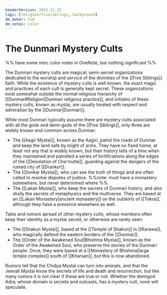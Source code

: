 ```yaml
---
headerVersion: 2023.11.25
tags: [religion/fivesiblings, background]
dm_owner: tim
dm_notes: color
---
```

# The Dunmari Mystery Cults

%% have some misc color notes in OneNote, but nothing significant %%

The Dunmari mystery cults are magical, semi-secret organizations dedicated to the worship and service of the divinities of the [[Five Siblings]] faith. While the existence of mystery cults is well known, the exact magic and practices of each cult is generally kept secret. These organizations exist somewhat outside the normal religious hierarchy of [[Dunmar#Religion|Dunmari religious practice]], and initiates of these mystery cults, known as mystai, are usually treated with respect and admiration by the [[Dunmar|Dunmari]]. 

While most Dunmari typically assume there are mystery cults associated with all the gods and demi-gods of the [[Five Siblings]], only three are widely known and common across Dunmar:
- The [[Aagir Mystai]], known as the Aagiri, patrol the roads of Dunmar and keep the land safe by might of arms. They have no fixed home, at least not any that is widely known, but their history tells of a time when they maintained and patrolled a series of fortifications along the edges of the [[Desolation of Cha'mutte]], guarding against the dangers of the ruined city of [[Drankor]]. 
- The [[Sonkar Mystai]], who can see the truth of things and are often called to resolve disputes of justice. %%note: must have a monastery somewhere, but never determined where %%
- The [[Lakan Mystai]], who keep the secrets of Dunmari history, and also study the secrets of metaphysics and the multiverse. They are based at an [[Lakan Monastery|ancient monastery]] on the outskirts of [[Tokra]], although they have a presence elsewhere as well. 

Tales and rumors spread of other mystery cults, whose members often keep their identity as a mystai secret, or otherwise are rarely seen:
- The [[Shakun Mystai]], based at the [[Temple of Shakun]] in [[Karawa]], who magically defend the eastern borders of the [[Dunmar]].
- The [[Order of the Awakened Soul|Bhishma Mystai]], known as the Order of the Awakened Soul, who preserve the stories of the Dunmari people. Once, they were based at a [[Monastery of Bhishma|large temple complex]] south of [[Kharsan]], but this is now abandoned. 

Rumors tell that the Chidya Mystai can turn into animals, and that the Jeevali Mystai know the secrets of life and death and resurrection, but like many rumors it is not clear if these are true or not. Whether the demigod Adra, whose domain is secrets and outcasts, has a mystery cult, none will speculate. 